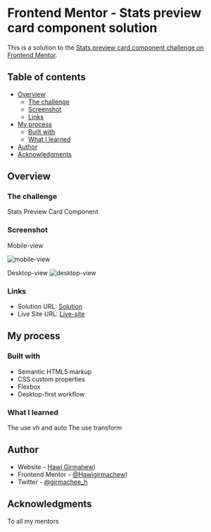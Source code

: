 # Frontend Mentor - Stats preview card component solution

This is a solution to the [Stats preview card component challenge on Frontend Mentor](https://www.frontendmentor.io/challenges/stats-preview-card-component-8JqbgoU62). 

## Table of contents

- [Overview](#overview)
  - [The challenge](#the-challenge)
  - [Screenshot](#screenshot)
  - [Links](#links)
- [My process](#my-process)
  - [Built with](#built-with)
  - [What I learned](#what-i-learned)
- [Author](#author)
- [Acknowledgments](#acknowledgments)



## Overview

### The challenge
  Stats Preview Card Component


### Screenshot
Mobile-view


![mobile-view](https://user-images.githubusercontent.com/88828065/190434144-61646093-519c-4a22-afcc-b85af3311f4c.PNG)




Desktop-view
![desktop-view](https://user-images.githubusercontent.com/88828065/190434206-774a5435-7a7d-4473-8293-12fee15c8c90.PNG)

### Links

- Solution URL: [Solution](https://www.frontendmentor.io/challenges/stats-preview-card-component-8JqbgoU62/hub/responsive-page-using-css-flexbox-jBN36j3mAZ)
- Live Site URL: [Live-site]([https://your-live-site-url.com](https://charming-gaufre-d6067b.netlify.app/))

## My process

### Built with

- Semantic HTML5 markup
- CSS custom properties
- Flexbox
- Desktop-first workflow


### What I learned

The use vh and auto
The use transform

## Author

- Website - [Hawi Girmahew](https://charming-gaufre-d6067b.netlify.app/))
- Frontend Mentor - [@Hawigirmachew](https://www.frontendmentor.io/profile/Hawigirmachew))
- Twitter - [@girmachee_h](https://twitter.com/girmachee_h)


## Acknowledgments
To all my mentors
